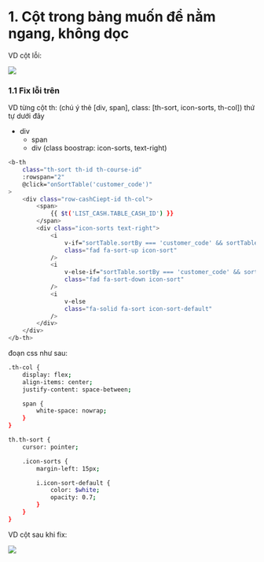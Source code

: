 # 1. Cột trong bảng muốn để nằm ngang, không dọc
VD cột lỗi:

![](https://res.cloudinary.com/dark-faith/image/upload/v1692862955/css-veho/col_need_fix.png)

### 1.1 Fix lỗi trên
VD từng cột th: (chú ý thẻ [div, span], class: [th-sort, icon-sorts, th-col]) thứ tự dưới đây
 - div
   - span 
   - div (class boostrap: icon-sorts, text-right)
```sh
<b-th
    class="th-sort th-id th-course-id"
    :rowspan="2"
    @click="onSortTable('customer_code')"
>
    <div class="row-cashCiept-id th-col">
        <span>
            {{ $t('LIST_CASH.TABLE_CASH_ID') }}
        </span>
        <div class="icon-sorts text-right">
            <i
                v-if="sortTable.sortBy === 'customer_code' && sortTable.sortType === true"
                class="fad fa-sort-up icon-sort"
            />
            <i
                v-else-if="sortTable.sortBy === 'customer_code' && sortTable.sortType === false"
                class="fad fa-sort-down icon-sort"
            />
            <i
                v-else
                class="fa-solid fa-sort icon-sort-default"
            />
        </div>
    </div>
</b-th>
```

đoạn css như sau:
```sh
.th-col {
    display: flex;
    align-items: center;
    justify-content: space-between;

    span {
        white-space: nowrap;
    }
}

th.th-sort {
    cursor: pointer;

    .icon-sorts {
        margin-left: 15px;

        i.icon-sort-default {
            color: $white;
            opacity: 0.7;
        }
    }
}
```

VD cột sau khi fix:

![](https://res.cloudinary.com/dark-faith/image/upload/v1692863046/css-veho/col_fixed.png)
